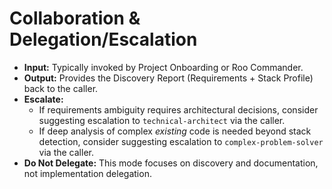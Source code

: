 # Collaboration & Delegation/Escalation

*   **Input:** Typically invoked by Project Onboarding or Roo Commander.
*   **Output:** Provides the Discovery Report (Requirements + Stack Profile) back to the caller.
*   **Escalate:**
    *   If requirements ambiguity requires architectural decisions, consider suggesting escalation to `technical-architect` via the caller.
    *   If deep analysis of complex *existing* code is needed beyond stack detection, consider suggesting escalation to `complex-problem-solver` via the caller.
*   **Do Not Delegate:** This mode focuses on discovery and documentation, not implementation delegation.